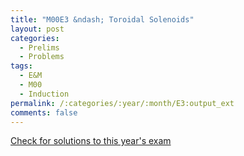 ```yaml
---
title: "M00E3 &ndash; Toroidal Solenoids"
layout: post
categories:
  - Prelims
  - Problems
tags:
  - E&M
  - M00
  - Induction
permalink: /:categories/:year/:month/E3:output_ext
comments: false
---
```

<object data="2000M3E.pdf" type="application/pdf" width="100%" height="500"></object>
<div class="message"><a href='https://princetonprelim.com/prelim/5/'>Check for solutions to this year's exam</a></div>